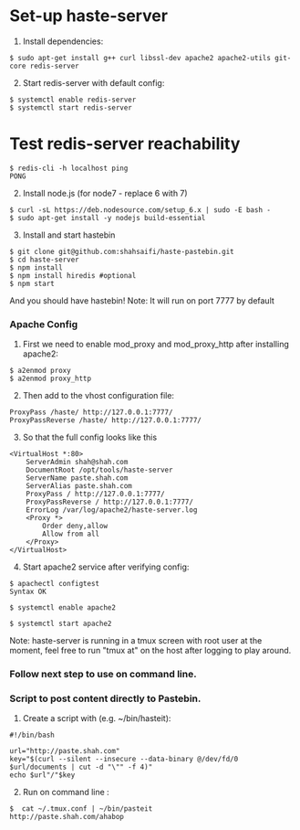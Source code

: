 # Set-up haste-server


1. Install dependencies:
```
$ sudo apt-get install g++ curl libssl-dev apache2 apache2-utils git-core redis-server 
```
2. Start redis-server with default config:
```
$ systemctl enable redis-server
$ systemctl start redis-server
```
# Test redis-server reachability
```
$ redis-cli -h localhost ping
PONG
```
2. Install node.js (for node7 - replace 6 with 7)
```
$ curl -sL https://deb.nodesource.com/setup_6.x | sudo -E bash -
$ sudo apt-get install -y nodejs build-essential
```

3. Install and start hastebin
```
$ git clone git@github.com:shahsaifi/haste-pastebin.git
$ cd haste-server
$ npm install
$ npm install hiredis #optional
$ npm start
```
And you should have hastebin! Note: It will run on port 7777 by default

### Apache Config

1. First we need to enable mod_proxy and mod_proxy_http after installing apache2:
```
$ a2enmod proxy
$ a2enmod proxy_http
```

2. Then add to the vhost configuration file:
```
ProxyPass /haste/ http://127.0.0.1:7777/
ProxyPassReverse /haste/ http://127.0.0.1:7777/
```

3. So that the full config looks like this
```
<VirtualHost *:80>
    ServerAdmin shah@shah.com
    DocumentRoot /opt/tools/haste-server
    ServerName paste.shah.com
    ServerAlias paste.shah.com
    ProxyPass / http://127.0.0.1:7777/
    ProxyPassReverse / http://127.0.0.1:7777/
    ErrorLog /var/log/apache2/haste-server.log
    <Proxy *>
        Order deny,allow
        Allow from all
    </Proxy>
</VirtualHost>
```

4. Start apache2 service after verifying config:
```
$ apachectl configtest
Syntax OK

$ systemctl enable apache2

$ systemctl start apache2
```

Note: haste-server is running in a tmux screen with root user at the moment, feel free to run "tmux at" on the host after logging to play around.


### Follow next step to use on command line.
### Script to post content directly to Pastebin.

1. Create a script with (e.g. ~/bin/hasteit):

```
#!/bin/bash

url="http://paste.shah.com"
key="$(curl --silent --insecure --data-binary @/dev/fd/0 $url/documents | cut -d "\"" -f 4)"
echo $url"/"$key
```

2. Run on command line :
```
$  cat ~/.tmux.conf | ~/bin/pasteit
http://paste.shah.com/ahabop
```
